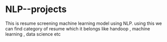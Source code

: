 # NLP--projects
This is resume screening machine learning model using NLP. 
using this we can find category of resume which it belongs  like handoop , machine learning , data science etc
